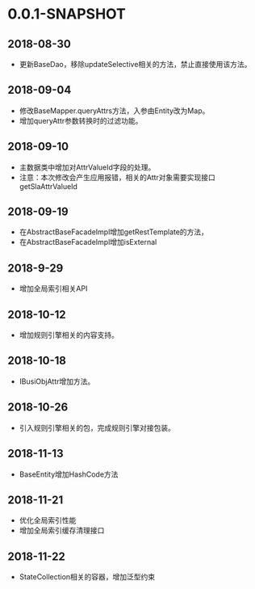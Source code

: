 # 0.0.1-SNAPSHOT
## 2018-08-30
* 更新BaseDao，移除updateSelective相关的方法，禁止直接使用该方法。

## 2018-09-04 
* 修改BaseMapper.queryAttrs方法，入参由Entity改为Map。
* 增加queryAttr参数转换时的过滤功能。

## 2018-09-10
* 主数据类中增加对AttrValueId字段的处理。
* 注意：本次修改会产生应用报错，相关的Attr对象需要实现接口 getSlaAttrValueId

## 2018-09-19
* 在AbstractBaseFacadeImpl增加getRestTemplate的方法，
* 在AbstractBaseFacadeImpl增加isExternal

## 2018-9-29
* 增加全局索引相关API

## 2018-10-12
* 增加规则引擎相关的内容支持。

## 2018-10-18
* IBusiObjAttr增加方法。
## 2018-10-26
* 引入规则引擎相关的包，完成规则引擎对接包装。
## 2018-11-13
* BaseEntity增加HashCode方法
## 2018-11-21
* 优化全局索引性能
* 增加全局索引缓存清理接口
## 2018-11-22
* StateCollection相关的容器，增加泛型约束


